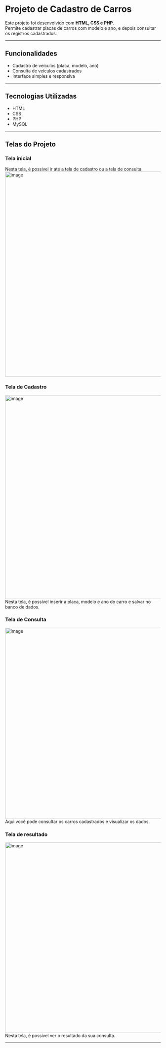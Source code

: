 # Projeto de Cadastro de Carros

Este projeto foi desenvolvido com **HTML, CSS e PHP**.  
Permite cadastrar placas de carros com modelo e ano, e depois consultar os registros cadastrados.

---

## Funcionalidades

- Cadastro de veículos (placa, modelo, ano)  
- Consulta de veículos cadastrados  
- Interface simples e responsiva  

---

## Tecnologias Utilizadas

- HTML  
- CSS  
- PHP  
- MySQL 

---

## Telas do Projeto

### Tela inicial

Nesta tela, é possivel ir até a tela de cadastro ou a tela de consulta.
<img width="1321" height="662" alt="image" src="https://github.com/user-attachments/assets/97cdf4d3-cba7-4d3b-b2de-5817f33d1327" />

### Tela de Cadastro
<img width="1325" height="658" alt="image" src="https://github.com/user-attachments/assets/f54a1f2d-3ed4-42ee-83f8-a24f2958f3ef" />
Nesta tela, é possível inserir a placa, modelo e ano do carro e salvar no banco de dados.

### Tela de Consulta
<img width="1326" height="617" alt="image" src="https://github.com/user-attachments/assets/4ebd8eb4-5917-4420-893d-4588e92680ba" />
Aqui você pode consultar os carros cadastrados e visualizar os dados.

### Tela de resultado
<img width="1323" height="615" alt="image" src="https://github.com/user-attachments/assets/1600b039-21e9-468f-8acb-1c9f32df807a" />
Nesta tela, é possivel ver o resultado da sua consulta.

---

